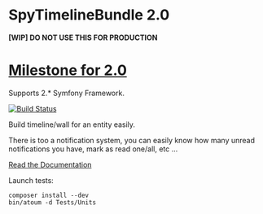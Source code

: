 SpyTimelineBundle 2.0
=====================

**[WIP] DO NOT USE THIS FOR PRODUCTION**

[Milestone for 2.0](https://github.com/stephpy/TimelineBundle/issues?milestone=1&page=1&state=open)
==============================

Supports 2.* Symfony Framework.

[![Build Status](https://secure.travis-ci.org/stephpy/TimelineBundle.png)](http://travis-ci.org/stephpy/TimelineBundle)

Build timeline/wall for an entity easily.

There is too a notification system, you can easily know how many unread notifications you have, mark as read one/all, etc ...

[Read the Documentation](https://github.com/stephpy/TimelineBundle/blob/master/Resources/doc/index.markdown)

Launch tests:

```
composer install --dev
bin/atoum -d Tests/Units
```
